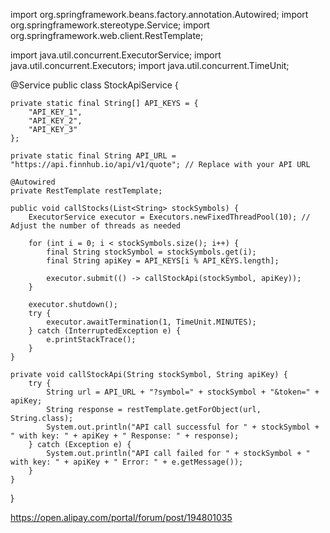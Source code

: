 import org.springframework.beans.factory.annotation.Autowired;
import org.springframework.stereotype.Service;
import org.springframework.web.client.RestTemplate;

import java.util.concurrent.ExecutorService;
import java.util.concurrent.Executors;
import java.util.concurrent.TimeUnit;

@Service
public class StockApiService {

    private static final String[] API_KEYS = {
        "API_KEY_1",
        "API_KEY_2",
        "API_KEY_3"
    };

    private static final String API_URL = "https://api.finnhub.io/api/v1/quote"; // Replace with your API URL

    @Autowired
    private RestTemplate restTemplate;

    public void callStocks(List<String> stockSymbols) {
        ExecutorService executor = Executors.newFixedThreadPool(10); // Adjust the number of threads as needed

        for (int i = 0; i < stockSymbols.size(); i++) {
            final String stockSymbol = stockSymbols.get(i);
            final String apiKey = API_KEYS[i % API_KEYS.length];

            executor.submit(() -> callStockApi(stockSymbol, apiKey));
        }

        executor.shutdown();
        try {
            executor.awaitTermination(1, TimeUnit.MINUTES);
        } catch (InterruptedException e) {
            e.printStackTrace();
        }
    }

    private void callStockApi(String stockSymbol, String apiKey) {
        try {
            String url = API_URL + "?symbol=" + stockSymbol + "&token=" + apiKey;
            String response = restTemplate.getForObject(url, String.class);
            System.out.println("API call successful for " + stockSymbol + " with key: " + apiKey + " Response: " + response);
        } catch (Exception e) {
            System.out.println("API call failed for " + stockSymbol + " with key: " + apiKey + " Error: " + e.getMessage());
        }
    }
}

https://open.alipay.com/portal/forum/post/194801035
